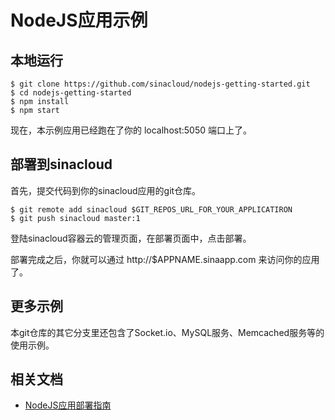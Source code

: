 # NodeJS应用示例

## 本地运行

```
$ git clone https://github.com/sinacloud/nodejs-getting-started.git
$ cd nodejs-getting-started
$ npm install
$ npm start
```

现在，本示例应用已经跑在了你的 localhost:5050 端口上了。

## 部署到sinacloud

首先，提交代码到你的sinacloud应用的git仓库。

```
$ git remote add sinacloud $GIT_REPOS_URL_FOR_YOUR_APPLICATIRON
$ git push sinacloud master:1
```

登陆sinacloud容器云的管理页面，在部署页面中，点击部署。

部署完成之后，你就可以通过 http://$APPNAME.sinaapp.com 来访问你的应用了。

## 更多示例

本git仓库的其它分支里还包含了Socket.io、MySQL服务、Memcached服务等的使用示例。

## 相关文档

- [NodeJS应用部署指南](http://www.sinacloud.com/doc/sae/docker/nodejs-getting-started.html)
